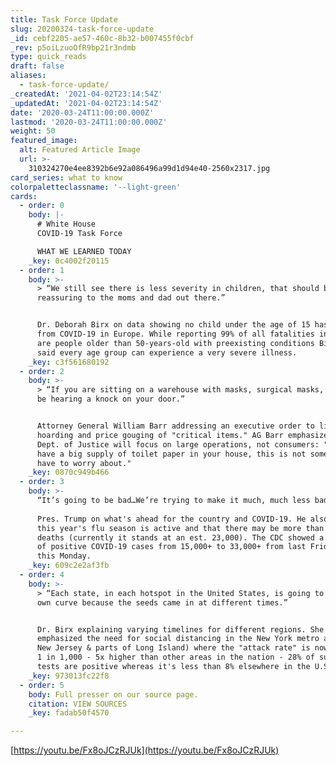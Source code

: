 ```yaml
---
title: Task Force Update
slug: 20200324-task-force-update
_id: cebf2205-ae57-460c-8b32-b007455f0cbf
_rev: p5oiLzuoOfR9bp21r3ndmb
type: quick_reads
draft: false
aliases:
  - task-force-update/
_createdAt: '2021-04-02T23:14:54Z'
_updatedAt: '2021-04-02T23:14:54Z'
date: '2020-03-24T11:00:00.000Z'
lastmod: '2020-03-24T11:00:00.000Z'
weight: 50
featured_image:
  alt: Featured Article Image
  url: >-
    310324270e4ee8392b6e92a086496a99d1d94e40-2560x2317.jpg
card_series: what to know
colorpaletteclassname: '--light-green'
cards:
  - order: 0
    body: |-
      # White House  
      COVID-19 Task Force

      WHAT WE LEARNED TODAY
    _key: 0c4002f20115
  - order: 1
    body: >-
      > “We still see there is less severity in children, that should be
      reassuring to the moms and dad out there.”


      Dr. Deborah Birx on data showing no child under the age of 15 has died
      from COVID-19 in Europe. While reporting 99% of all fatalities in Europe
      are people older than 50-years-old with preexisting conditions Birx also
      said every age group can experience a very severe illness.
    _key: c3f561680192
  - order: 2
    body: >-
      > “If you are sitting on a warehouse with masks, surgical masks, you will
      be hearing a knock on your door.”


      Attorney General William Barr addressing an executive order to limit
      hoarding and price gouging of "critical items." AG Barr emphasized the
      Dept. of Justice will focus on large operations, not consumers: "If you
      have a big supply of toilet paper in your house, this is not something you
      have to worry about."
    _key: 0870c949b466
  - order: 3
    body: >-
      “It’s going to be bad…We’re trying to make it much, much less bad.”  
        
      Pres. Trump on what's ahead for the country and COVID-19. He also noted
      this year's flu season is active and that there may be more than 50,000
      deaths (currently it stands at an est. 23,000). The CDC showed a doubling
      of positive COVID-19 cases from 15,000+ to 33,000+ from last Friday to
      this Monday.
    _key: 609c2e2af3fb
  - order: 4
    body: >-
      > “Each state, in each hotspot in the United States, is going to be its
      own curve because the seeds came in at different times.”


      Dr. Birx explaining varying timelines for different regions. She
      emphasized the need for social distancing in the New York metro area (NY,
      New Jersey & parts of Long Island) where the "attack rate" is now close to
      1 in 1,000 - 5x higher than other areas in the nation - 28% of submitted
      tests are positive whereas it's less than 8% elsewhere in the U.S..
    _key: 973013fc22f8
  - order: 5
    body: Full presser on our source page.
    citation: VIEW SOURCES
    _key: fadab50f4570

---
```

[https://youtu.be/Fx8oJCzRJUk](https://youtu.be/Fx8oJCzRJUk)